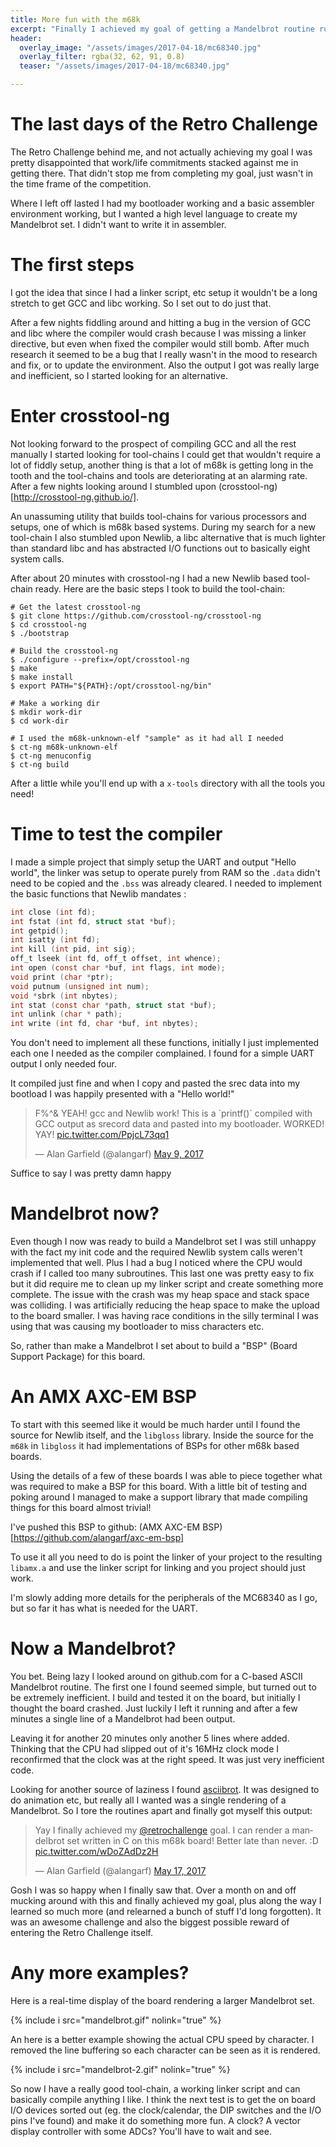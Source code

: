 ```yaml
---
title: More fun with the m68k
excerpt: "Finally I achieved my goal of getting a Mandelbrot routine running on this m68k board and I learned a lot along the way"
header:
  overlay_image: "/assets/images/2017-04-18/mc68340.jpg"
  overlay_filter: rgba(32, 62, 91, 0.8)
  teaser: "/assets/images/2017-04-18/mc68340.jpg"

---
```


# The last days of the Retro Challenge

The Retro Challenge behind me, and not actually achieving my goal I was pretty
disappointed that work/life commitments stacked against me in getting there.
That didn't stop me from completing my goal, just wasn't in the time frame of
the competition.

Where I left off lasted I had my bootloader working and a basic assembler
environment working, but I wanted a high level language to create my Mandelbrot
set. I didn't want to write it in assembler.

# The first steps

I got the idea that since I had a linker script, etc setup it wouldn't be a
long stretch to get GCC and libc working. So I set out to do just that.

After a few nights fiddling around and hitting a bug in the version of GCC and
libc where the compiler would crash because I was missing a linker directive,
but even when fixed the compiler would still bomb. After much research it
seemed to be a bug that I really wasn't in the mood to research and fix, or to
update the environment. Also the output I got was really large and inefficient,
so I started looking for an alternative.

# Enter crosstool-ng

Not looking forward to the prospect of compiling GCC and all the rest manually
I started looking for tool-chains I could get that wouldn't require a lot of
fiddly setup, another thing is that a lot of m68k is getting long in the tooth
and the tool-chains and tools are deteriorating at an alarming rate. After a few
nights looking around I stumbled upon
(crosstool-ng)[http://crosstool-ng.github.io/].

An unassuming utility that builds tool-chains for various processors and setups,
one of which is m68k based systems. During my search for a new tool-chain I also
stumbled upon Newlib, a libc alternative that is much lighter than standard
libc and has abstracted I/O functions out to basically eight system calls.  

After about 20 minutes with crosstool-ng I had a new Newlib based tool-chain
ready. Here are the basic steps I took to build the tool-chain:

```shell
# Get the latest crosstool-ng
$ git clone https://github.com/crosstool-ng/crosstool-ng
$ cd crosstool-ng
$ ./bootstrap

# Build the crosstool-ng
$ ./configure --prefix=/opt/crosstool-ng
$ make
$ make install
$ export PATH="${PATH}:/opt/crosstool-ng/bin"
```

```shell
# Make a working dir
$ mkdir work-dir
$ cd work-dir

# I used the m68k-unknown-elf "sample" as it had all I needed
$ ct-ng m68k-unknown-elf
$ ct-ng menuconfig
$ ct-ng build
```

After a little while you'll end up with a `x-tools` directory with all the
tools you need!

# Time to test the compiler

I made a simple project that simply setup the UART and output "Hello world",
the linker was setup to operate purely from RAM so the `.data` didn't need to
be copied and the `.bss` was already cleared. I needed to implement the basic
functions that Newlib mandates :

```c
int close (int fd);
int fstat (int fd, struct stat *buf);
int getpid();
int isatty (int fd);
int kill (int pid, int sig);
off_t lseek (int fd, off_t offset, int whence);
int open (const char *buf, int flags, int mode);
void print (char *ptr);
void putnum (unsigned int num);
void *sbrk (int nbytes);
int stat (const char *path, struct stat *buf);
int unlink (char * path);
int write (int fd, char *buf, int nbytes);
```

You don't need to implement all these functions, initially I just implemented
each one I needed as the compiler complained. I found for a simple UART output
I only needed four.

It compiled just fine and when I copy and pasted the srec data into my bootload
I was happily presented with a "Hello world!"

<blockquote class="twitter-tweet" data-lang="en"><p lang="en" dir="ltr">F%^&amp; YEAH! gcc and Newlib work! This is a `printf()` compiled with GCC output as srecord data and pasted into my bootloader. WORKED! YAY! <a href="https://t.co/PpjcL73qq1">pic.twitter.com/PpjcL73qq1</a></p>&mdash; Alan Garfield (@alangarf) <a href="https://twitter.com/alangarf/status/861920638922924032">May 9, 2017</a></blockquote>
<script async src="//platform.twitter.com/widgets.js" charset="utf-8"></script>

Suffice to say I was pretty damn happy

# Mandelbrot now?

Even though I now was ready to build a Mandelbrot set I was still unhappy with the
fact my init code and the required Newlib system calls weren't implemented that
well. Plus I had a bug I noticed where the CPU would crash if I called too many
subroutines. This last one was pretty easy to fix but it did require me to
clean up my linker script and create something more complete. The issue with
the crash was my heap space and stack space was colliding. I was artificially
reducing the heap space to make the upload to the board smaller. I was having
race conditions in the silly terminal I was using that was causing my
bootloader to miss characters etc.

So, rather than make a Mandelbrot I set about to build a "BSP" (Board Support
Package) for this board.

# An AMX AXC-EM BSP

To start with this seemed like it would be much harder until I found the source
for Newlib itself, and the `libgloss` library. Inside the source for the `m68k`
in `libgloss` it had implementations of BSPs for other m68k based boards.

Using the details of a few of these boards I was able to piece together what
was required to make a BSP for this board. With a little bit of testing and
poking around I managed to make a support library that made compiling things
for this board almost trivial!

I've pushed this BSP to github: (AMX AXC-EM BSP)[https://github.com/alangarf/axc-em-bsp]

To use it all you need to do is point the linker of your project to  the
resulting `libamx.a` and use the linker script for linking and you project
should just work.

I'm slowly adding more details for the peripherals of the MC68340 as I go, but
so far it has what is needed for the UART.

# Now a Mandelbrot?

You bet. Being lazy I looked around on github.com for a C-based ASCII
Mandelbrot routine. The first one I found seemed simple, but turned out to be
extremely inefficient. I build and tested it on the board, but initially I
thought the board crashed. Just luckily I left it running and after a few
minutes a single line of a Mandelbrot had been output.

Leaving it for another 20 minutes only another 5 lines where added. Thinking
that the CPU had slipped out of it's 16MHz clock mode I reconfirmed that the
clock was at the right speed. It was just very inefficient code.

Looking for another source of laziness I found
[asciibrot](https://github.com/vain/asciibrot/blob/master/asciibrot.c). It was
designed to do animation etc, but really all I wanted was a single rendering of
a Mandelbrot. So I tore the routines apart and finally got myself this output:

<blockquote class="twitter-tweet" data-lang="en"><p lang="en" dir="ltr">Yay I finally achieved my <a href="https://twitter.com/retrochallenge">@retrochallenge</a> goal. I can render a mandelbrot set written in C on this m68k board! Better late than never. :D <a href="https://t.co/wDoZAdDz2H">pic.twitter.com/wDoZAdDz2H</a></p>&mdash; Alan Garfield (@alangarf) <a href="https://twitter.com/alangarf/status/864813565282205696">May 17, 2017</a></blockquote>
<script async src="//platform.twitter.com/widgets.js" charset="utf-8"></script>

Gosh I was so happy when I finally saw that. Over a month on and off mucking
around with this and finally achieved my goal, plus along the way I learned so
much more (and relearned a bunch of stuff I'd long forgotten). It was an awesome
challenge and also the biggest possible reward of entering the Retro Challenge
itself.

# Any more examples?

Here is a real-time display of the board rendering a larger Mandelbrot set.

{% include i src="mandelbrot.gif" nolink="true" %}

An here is a better example showing the actual CPU speed by character. I
removed the line buffering so each character can be seen as it is rendered.

{% include i src="mandelbrot-2.gif" nolink="true" %}

So now I have a really good tool-chain, a working linker script and can
basically compile anything I like. I think the next test is to get the on board
I/O devices sorted out (eg. the clock/calendar, the DIP switches and the I/O
pins I've found) and make it do something more fun. A clock? A vector display
controller with some ADCs? You'll have to wait and see.


